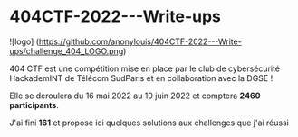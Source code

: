 # 404CTF-2022---Write-ups

![logo] (https://github.com/anonylouis/404CTF-2022---Write-ups/challenge_404_LOGO.png)

404 CTF est une compétition mise en place par le club de cybersécurité HackademINT de Télécom SudParis et en collaboration avec la DGSE !

Elle se deroulera du 16 mai 2022 au 10 juin 2022 et comptera **2460 participants**.

J'ai fini **161** et propose ici quelques solutions aux challenges que j'ai réussi